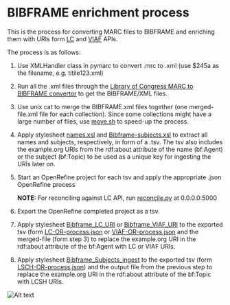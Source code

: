 # BIBFRAME enrichment process

This is the process for converting MARC files to BIBFRAME and enriching them with URIs form [LC](http://id.loc.gov/) and [VIAF](http://viaf.org/) APIs.

The process is as follows:

1. Use XMLHandler class in pymarc to convert .mrc to .xml (use $245a as the filename, e.g. titile123.xml)
2. Run all the .xml files through the [Library of Congress MARC to BIBFRAME convertor](https://github.com/ualbertalib/metadata/blob/master/stylesheets/marc2bibframe2-master/xsl/marc2bibframe2.xsl) to get the BIBFRAME/XML files.
3. Use unix cat to merge the BIBFRAME.xml files together (one merged-file.xml file for each collection). Since some collections might have a large number of files, use [move.sh](https://github.com/ualbertalib/metadata/blob/master/metadata-wrangling/BIBFRAME/move.sh) to speed-up the process. 
4. Apply stylesheet [names.xsl](https://github.com/ualbertalib/metadata/blob/master/stylesheets/BIBFRAME/names.xsl) and [Bibframe-subjects.xsl](https://github.com/ualbertalib/metadata/blob/master/stylesheets/BIBFRAME/Bibframe-subjects.xsl) to extract all names and subjects, respectively, in form of a .tsv. The tsv also includes the example.org URIs from the rdf:about attribute of the name (bf:Agent) or the subject (bf:Topic) to be used as a unique key for ingesting the URIs later on.
5. Start an OpenRefine project for each tsv and apply the appropriate .json OpenRefine process

    **NOTE:** For reconciling against LC API, run [reconcile.py](https://github.com/cmh2166/lc-reconcile/blob/master/reconcile.py) at 0.0.0.0:5000
    
6. Export the OpenRefine completed project as a tsv.
7. Apply stylesheet [Bibframe_LC_URI](https://github.com/ualbertalib/metadata/blob/master/stylesheets/BIBFRAME/Bibframe_LC_URI.xsl) or [Bibframe_VIAF_URI](https://github.com/ualbertalib/metadata/blob/master/stylesheets/BIBFRAME/Bibframe_VIAF_URI.xsl) to the exported tsv (form [LC-OR-process.json](https://github.com/ualbertalib/metadata/blob/master/metadata-wrangling/BIBFRAME/UADATA-BIBFRAME-Segmented/names/LC/LC-OR-process.json) or [VIAF-OR-process.json](https://github.com/ualbertalib/metadata/blob/master/metadata-wrangling/BIBFRAME/UADATA-BIBFRAME-Segmented/names/VIAF/VIAF-OR-process.json) and the merged-file (form step 3) to replace the example.org URI in the rdf:about attribute of the bf:Agent with LC or VIAF URIs.
8. Apply stylesheet [Bibframe_Subjects_ingest](https://github.com/ualbertalib/metadata/blob/master/stylesheets/BIBFRAME/Bibframe_Subjects_ingest.xsl) to the exported tsv (form [LSCH-OR-process.json](https://github.com/ualbertalib/metadata/blob/master/metadata-wrangling/BIBFRAME/UADATA-BIBFRAME-Segmented/subjects/LCSH-OR-process.json)) and the output file from the previous step to replace the example.org URI in the rdf:about attribute of the bf:Topic with LCSH URIs. 


![Alt text](https://github.com/ualbertalib/metadata/blob/master/metadata-wrangling/BIBFRAME/Bibframe_enrichment_process.JPG "Optional title")
